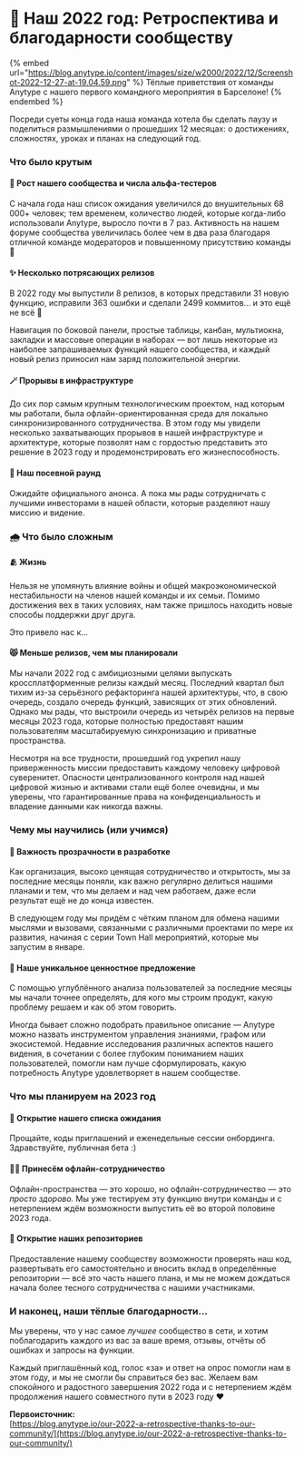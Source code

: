 # 💫 Наш 2022 год: Ретроспектива и благодарности сообществу

{% embed url="https://blog.anytype.io/content/images/size/w2000/2022/12/Screenshot-2022-12-27-at-19.04.59.png" %}
Тёплые приветствия от команды Anytype с нашего первого командного мероприятия в Барселоне!
{% endembed %}

Посреди суеты конца года наша команда хотела бы сделать паузу и поделиться размышлениями о прошедших 12 месяцах: о достижениях, сложностях, уроках и планах на следующий год.

### **Что было крутым**

#### **🎯 Рост нашего сообщества и числа альфа-тестеров**

С начала года наш список ожидания увеличился до внушительных 68 000+ человек; тем временем, количество людей, которые когда-либо использовали Anytype, выросло почти в 7 раз. Активность на нашем форуме сообщества увеличилась более чем в два раза благодаря отличной команде модераторов и повышенному присутствию команды 🫶

#### **✨ Несколько потрясающих релизов**

В 2022 году мы выпустили 8 релизов, в которых представили 31 новую функцию, исправили 363 ошибки и сделали 2499 коммитов… и это ещё не всё 🤯

Навигация по боковой панели, простые таблицы, канбан, мультиокна, закладки и массовые операции в наборах — вот лишь некоторые из наиболее запрашиваемых функций нашего сообщества, и каждый новый релиз приносил нам заряд положительной энергии.

#### **🪄 Прорывы в инфраструктуре**

До сих пор самым крупным технологическим проектом, над которым мы работали, была офлайн-ориентированная среда для локально синхронизированного сотрудничества. В этом году мы увидели несколько захватывающих прорывов в нашей инфраструктуре и архитектуре, которые позволят нам с гордостью представить это решение в 2023 году и продемонстрировать его жизнеспособность.

#### **💚 Наш посевной раунд**

Ожидайте официального анонса. А пока мы рады сотрудничать с лучшими инвесторами в нашей области, которые разделяют нашу миссию и видение.

### **🌧️ Что было сложным**

#### **🫂 Жизнь**

Нельзя не упомянуть влияние войны и общей макроэкономической нестабильности на членов нашей команды и их семьи. Помимо достижения вех в таких условиях, нам также пришлось находить новые способы поддержки друг друга.

Это привело нас к...

#### **😾 Меньше релизов, чем мы планировали**

Мы начали 2022 год с амбициозными целями выпускать кроссплатформенные релизы каждый месяц. Последний квартал был тихим из-за серьёзного рефакторинга нашей архитектуры, что, в свою очередь, создало очередь функций, зависящих от этих обновлений. Однако мы рады, что выстроили очередь из четырёх релизов на первые месяцы 2023 года, которые полностью предоставят нашим пользователям масштабируемую синхронизацию и приватные пространства.

Несмотря на все трудности, прошедший год укрепил нашу приверженность миссии предоставить каждому человеку цифровой суверенитет. Опасности централизованного контроля над нашей цифровой жизнью и активами стали ещё более очевидны, и мы уверены, что гарантированные права на конфиденциальность и владение данными как никогда важны.

### **Чему мы научились (или учимся)**

#### **🧸 Важность прозрачности в разработке**

Как организация, высоко ценящая сотрудничество и открытость, мы за последние месяцы поняли, как важно регулярно делиться нашими планами и тем, что мы делаем и над чем работаем, даже если результат ещё не до конца известен.

В следующем году мы придём с чётким планом для обмена нашими мыслями и вызовами, связанными с различными проектами по мере их развития, начиная с серии Town Hall мероприятий, которые мы запустим в январе.

#### **💎 Наше уникальное ценностное предложение**

С помощью углублённого анализа пользователей за последние месяцы мы начали точнее определять, для кого мы строим продукт, какую проблему решаем и как об этом говорить.

Иногда бывает сложно подобрать правильное описание — Anytype можно назвать инструментом управления знаниями, графом или экосистемой. Недавние исследования различных аспектов нашего видения, в сочетании с более глубоким пониманием наших пользователей, помогли нам лучше сформулировать, какую потребность Anytype удовлетворяет в нашем сообществе.

### **Что мы планируем на 2023 год**

#### **🚀 Открытие нашего списка ожидания**

Прощайте, коды приглашений и еженедельные сессии онбординга. Здравствуйте, публичная бета :)

#### **👯‍♀️ Принесём офлайн-сотрудничество**

Офлайн-пространства — это хорошо, но офлайн-сотрудничество — это _просто здорово._ Мы уже тестируем эту функцию внутри команды и с нетерпением ждём возможности выпустить её во второй половине 2023 года.

#### **🪩 Открытие наших репозиториев**

Предоставление нашему сообществу возможности проверять наш код, развертывать его самостоятельно и вносить вклад в определённые репозитории — всё это часть нашего плана, и мы не можем дождаться начала более тесного сотрудничества с нашими участниками.

### **И наконец, наши тёплые благодарности…**

Мы уверены, что у нас самое _лучшее_ сообщество в сети, и хотим поблагодарить каждого из вас за ваше время, отзывы, отчёты об ошибках и запросы на функции.

Каждый приглашённый код, голос «за» и ответ на опрос помогли нам в этом году, и мы не смогли бы справиться без вас. Желаем вам спокойного и радостного завершения 2022 года и с нетерпением ждём продолжения нашего совместного пути в 2023 году ❤️

**Первоисточник:**\
[https://blog.anytype.io/our-2022-a-retrospective-thanks-to-our-community/](https://blog.anytype.io/our-2022-a-retrospective-thanks-to-our-community/)
